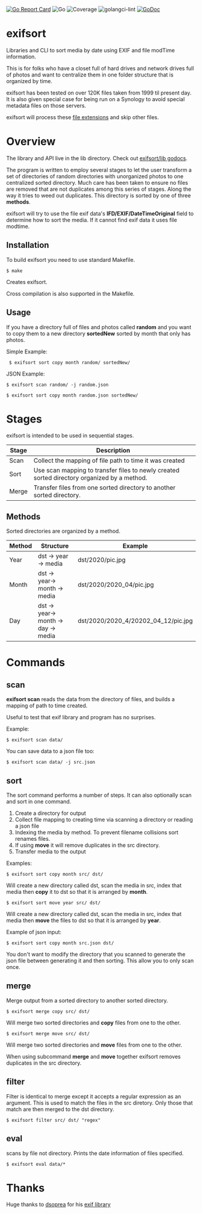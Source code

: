[![Go Report Card](https://goreportcard.com/badge/github.com/matchstick/exifsort)](https://goreportcard.com/report/github.com/matchstick/exifsort)
![[Go](https://github.com/matchstick/exifsort/workflows/Go/badge.svg?branch=master)](https://github.com/matchstick/exifsort/actions?query=workflow%3AGo)
![Coverage](https://img.shields.io/badge/coverage-93%25-brightgreen)
![golangci-lint](https://img.shields.io/badge/golangci--lint-100%25-brightgreen)
[![GoDoc](https://godoc.org/github.com/matchstick/exifsort?status.svg)](https://godoc.org/github.com/matchstick/exifsort)

# exifsort

Libraries and CLI to sort media by date using EXIF and file modTime information.

This is for folks who have a closet full of hard drives and network drives full
of photos and want to centralize them in one folder structure that is organized
by time.

exifsort has been tested on over 120K files taken from 1999 til present day. It is
also given special case for being run on a Synology to avoid special metadata
files on those servers.

exifsort will process these [file extensions](https://godoc.org/github.com/matchstick/exifsort/lib#pkg-constants) and skip other files.

# Overview

The library and API live in the lib directory. Check out
[exifsort/lib godocs](https://godoc.org/github.com/matchstick/exifsort/lib).

The program is written to employ several stages to let the user transform a set of
directories of random directories with unorganized photos to one centralized
sorted directory. Much care has been taken to ensure no files are removed that
are not duplicates among this series of stages. Along the way it tries to weed
out duplicates. This directory is sorted by one of three **methods**.

exifsort will try to use the file exif data's **IFD/EXIF/DateTimeOriginal** field
to determine how to sort the media. If it cannot find exif data it uses file modtime.

## Installation

To build exifsort you need to use standard Makefile.

`$ make`

Creates exifsort.

Cross compilation is also supported in the Makefile.

## Usage

If you have a directory full of files and photos called **random** and you want
to copy them to a new directory **sortedNew** sorted by month that only has photos.

Simple Example:

` $ exifsort sort copy month random/ sortedNew/`

JSON Example:

`$ exifsort scan random/ -j random.json`

`$ exifsort sort copy month random.json sortedNew/`

# Stages

exifsort is intended to be used in sequential stages.

| Stage | Description |
|-------|-------------|
| Scan  | Collect the mapping of file path to time it was created |
| Sort  | Use scan mapping to transfer files to newly created sorted directory organized by a method. |
| Merge | Transfer files from one sorted directory to another sorted directory. |

## Methods

Sorted directories are organized by a method.

| Method | Structure | Example |
| ------ | --------- | ------- |
| Year   | dst -> year -> media | dst/2020/pic.jpg |
| Month  | dst -> year-> month -> media | dst/2020/2020_04/pic.jpg |
| Day    | dst -> year-> month -> day -> media | dst/2020/2020_4/20202_04_12/pic.jpg |

# Commands

## scan

**exifsort scan** reads the data from the directory of files, and builds a mapping of path to time created.

Useful to test that exif library and program has no surprises.

Example:

`$ exifsort scan data/`

You can save data to a json file too:

`$ exifsort scan data/ -j src.json`

## sort

The sort command performs a number of steps. It can also optionally scan and sort in one command.

  1. Create a directory for output
  1. Collect file mapping to creating time via scanning a directory or reading a json file
  1. Indexing the media by method. To prevent filename collisions sort renames files.
  1. If using **move** it will remove duplicates in the src directory.
  1. Transfer media to the output


Examples:

`$ exifsort sort copy month src/ dst/`

Will create a new directory called dst, scan the media in src, index that media
then **copy** it to dst so that it is arranged by **month**.

`$ exifsort sort move year src/ dst/`

Will create a new directory called dst, scan the media in src, index that media
then **move** the files to dst so that it is arranged by **year**. 

Example of json input:

`$ exifsort sort copy month src.json dst/`

You don't want to modify the directory that you scanned to generate the json
file between generating it and then sorting. This allow you to only scan
once.

## merge

Merge output from a sorted directory to another sorted directory.

`$ exifsort merge copy src/ dst/ `

Will merge two sorted directories and **copy** files from one to the other.

`$ exifsort merge move src/ dst/ `

Will merge two sorted directories and **move** files from one to the other.

When using subcommand **merge** and **move** together exifsort removes duplicates in the
src directory.

## filter

Filter is identical to merge except it accepts a regular expression as an argument.
This is used to match the files in the src diretory. Only those that match are
then merged to the dst directory.

`$ exifsort filter src/ dst/ "regex"`

## eval

scans by file not directory. Prints the date information of files specified.

`$ exifsort eval data/*`

# Thanks

Huge thanks to [dsoprea](https://github.com/dsoprea) for his [exif library](https://github.com/dsoprea/go-exif)
